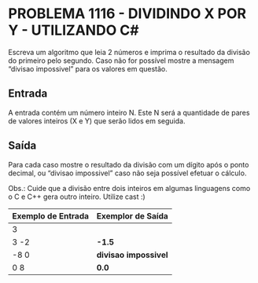# PROBLEMA 1116 - DIVIDINDO X POR Y - UTILIZANDO C#

Escreva um algoritmo que leia 2 números e imprima o resultado da divisão do primeiro pelo segundo. Caso não for possível mostre a mensagem “divisao impossivel” para os valores em questão. 

## Entrada
A entrada contém um número inteiro N. Este N será a quantidade de pares de valores inteiros (X e Y) que serão lidos em seguida.

## Saída
Para cada caso mostre o resultado da divisão com um dígito após o ponto decimal, ou “divisao impossivel” caso não seja possível efetuar o cálculo.

Obs.: Cuide que a divisão entre dois inteiros em algumas linguagens como o C e C++ gera outro inteiro. Utilize cast :)


| Exemplo de Entrada | Exemplor de Saída     |
|--------------------|---------------------  |
| 3                  |                       |  
| 3 -2               | **-1.5**              |
| -8 0               | **divisao impossivel**|
| 0 8                | **0.0**               |